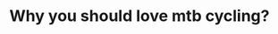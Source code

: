 ---
templateKey: home-page
title: Why you should love mtb cycling?

mainpitch:
  - description: |
        I truly believe that mountain biking is one of the best ways to connect with nature and escape the city. It's becoming increasingly difficult to disconnect from  technology and live in the moment - both of which become much easier if you're pedalling through forested singletrack, navigating roots and rocks and focusing on the trail ahead.
    title: |
       MOUNTAIN BIKING CONNECTS US TO THE NATURAL WORLD.
    img: /pictures/bike-nature.jpg
  - description: |
        If you've never tried mountain biking, it's easy to watch professional mountain bikers race or compete and think  "it's just like riding a bike, right?" Well, not really.  Mountain biking takes a high degree of mental and physical stamina, whether you're competing or just trying to keep up with your mountain bike fanatic friend. It allows us to recognize our weaknesses and work on our skills to become better riders. Every mountain biker will crash, but mountain biking is a great way to push your comfort zone and gain confidence.  Ride with mountain bikers that are faster than you and more technically strong - instead of feeling defeated by their  skills,  power through to keep up with them and improve your technique. 
    title: |
        MOUNTAIN BIKING IS CHALLENGING.  
      
    img: /pictures/bike-challenge.jpg
  - description: |
        Yes, mountain biking can be an incredible challenge, but on the opposite side... it can also make us feel superhuman.  Nothing beats the feeling when you finally ride a drop, obstacle or skinny you've been trying to conquer for months (or years), or when you dig deep in your lungs to power through a gruelling climb to reach the summit.  These moments of perseverance and success offer up incredible motivators  to increase our confidence both on and off the bike, as well as feel stronger and more capable. 
    title: |
         MOUNTAIN BIKING MAKES US FEEL SUPERHUMAN.
    img: /pictures/super-hero.jpg
  - description: |
        The mountain biking community is incredible, and it spans across the globe.  There's a certain magic that happens when people come together to ride bikes. You end up not only motivating each other on the bike, but also creating life-long memories over delicious meals and post-ride beverages. You end up learning together and elevating each other's experience through a shared connection.  You also share that passion and love of sport with the people around you, offering inspiration and new perspectives to people that are new to the sport.  
    title: |
        MOUNTAIN BIKING CRCTEATES CONNECTIONS. 
    img: /pictures/bike-friend.jpg
  - description: |
        From technical skills that require balance, focus and proper body positioning to cardio sprints - mountain biking offers up a dynamic work-out that makes us stronger.  Whether testing our your balance when riding over a skinny or pushing your cardio limits on an excruciating climb, mountain biking requires strength, focus and healthy lungs.
    title: |
        MOUNTAIN BIKING IS A DYNAMIC WORK-OUT. 
    img: /pictures/mountain-biking-1.jpg
  - description: |
        Do we need to say more?! Beer (or a beverage of your choice) seems to go hand-in-hand with mountain biking.  After breaking a good sweat with good friends, chatting about the day's ride over a cold one is the perfect way to decompress and  top off the ride. 
    title: |
        MOUNTAIN BIKING AND BEER. 
    img: /pictures/beer-bike.jpg
---